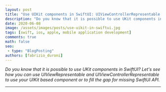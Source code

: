 ```yaml
---
layout: post
title: "Use UIKit components in SwiftUI: UIViewControllerRepresentable and UIViewRepresentable"
description: "Do you know that it is possible to use UKit components in SwiftUI? Let's see how you can use UIViewRepresentable and UIViewControllerRepresentable to use your UIKit based component or to fill the gap for missing SwiftUI API."
date: 2020-06-08
image: /assets/images/posts/use-uikit-in-swiftui.jpg
tags: [swift, ios, apple, mobile application development]
comments: true
math: false
seo:
 - type: "BlogPosting"
authors: [fabrizio_duroni] 
---
```


*Do you know that it is possible to use UKit components in SwiftUI? Let's see how you can use UIViewRepresentable and UIViewControllerRepresentable to use your UIKit based component or to fill the gap for missing SwiftUI API.*

---